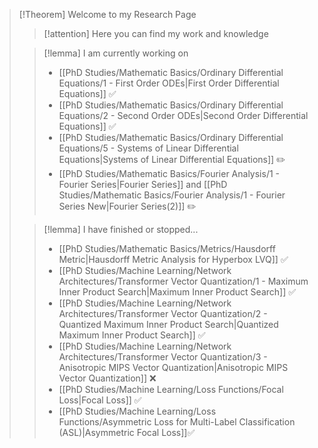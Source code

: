 >[!Theorem] Welcome to my Research Page
>>[!attention] Here you can find my work and knowledge
>
>>[!lemma] I am currently working on
>> - [[PhD Studies/Mathematic Basics/Ordinary Differential Equations/1 - First Order ODEs|First Order Differential Equations]] ✅
>> - [[PhD Studies/Mathematic Basics/Ordinary Differential Equations/2 - Second Order ODEs|Second Order Differential Equations]] ✅
>> - [[PhD Studies/Mathematic Basics/Ordinary Differential Equations/5 - Systems of Linear  Differential Equations|Systems of Linear  Differential Equations]] ✏️
>> - [[PhD Studies/Mathematic Basics/Fourier Analysis/1 -  Fourier Series|Fourier Series]] and [[PhD Studies/Mathematic Basics/Fourier Analysis/1 - Fourier Series New|Fourier Series(2)]] ✏️
>
>>[!lemma] I have finished or stopped...
>> - [[PhD Studies/Mathematic Basics/Metrics/Hausdorff Metric|Hausdorff Metric Analysis for Hyperbox LVQ]] ✅
>> - [[PhD Studies/Machine Learning/Network Architectures/Transformer Vector Quantization/1 - Maximum Inner Product Search|Maximum Inner Product Search]] ✅
>> - [[PhD Studies/Machine Learning/Network Architectures/Transformer Vector Quantization/2 - Quantized Maximum Inner Product Search|Quantized Maximum Inner Product Search]] ✅
>> - [[PhD Studies/Machine Learning/Network Architectures/Transformer Vector Quantization/3 - Anisotropic MIPS Vector Quantization|Anisotropic MIPS Vector Quantization]] ❌
>> - [[PhD Studies/Machine Learning/Loss Functions/Focal Loss|Focal Loss]] ✅
>> - [[PhD Studies/Machine Learning/Loss Functions/Asymmetric Loss for Multi-Label Classification (ASL)|Asymmetric Focal Loss]]✅
